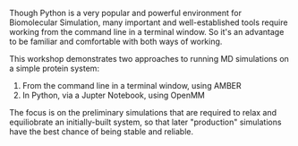 Though Python is a very popular and powerful environment for Biomolecular Simulation,
many important and well-established tools require working from the command line in a terminal window. So it's an advantage to be familiar and comfortable with both ways of working. 
 
This workshop demonstrates two approaches to running MD simulations on a simple protein system:

1. From the command line in a terminal window, using AMBER
2. In Python, via a Jupter Notebook, using OpenMM

The focus is on the preliminary simulations that are required to relax and equiliobrate an initially-built system, so that later "production" simulations have the best chance of being stable and reliable.
